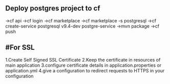 Deploy postgres project to cf
------------------------------
->cf api
->cf login
->cf marketplace
->cf marketplace -s postgresql
->cf create-service postgresql v9.4-dev postgre-service 
->mvn package
->cf push


#For SSL
-----------------
1.Create Self Signed SSL Certificate
2.Keep the certificate in resources of main application
3.configure certificate details in application.properties or application.yml
4.give a configuration to redirect requests to HTTPS in your configuration 
